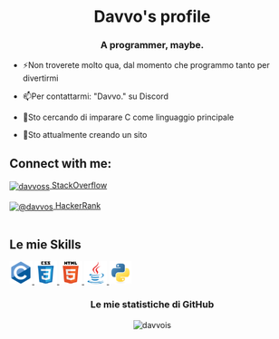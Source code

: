 <h1 align="center">Davvo's profile</h1>
<h3 align="center">A programmer, maybe.</h3>

- ⚡Non troverete molto qua, dal momento che programmo tanto per divertirmi

- 📫Per contattarmi: "Davvo." su Discord

- 🔭Sto cercando di imparare C come linguaggio principale

- 💬Sto attualmente creando un sito

<h2 align="left">Connect with me:</h2>
<p align="left">
<a href="https://stackoverflow.com/users/20153308/davvoss" target="blank"><img align="center" src="https://raw.githubusercontent.com/rahuldkjain/github-profile-readme-generator/master/src/images/icons/Social/stack-overflow.svg" alt="davvoss" height="30" width="40" /> StackOverflow</a> </br></br>
<a href="https://www.hackerrank.com/davvos" target="blank"><img align="center" src="https://raw.githubusercontent.com/rahuldkjain/github-profile-readme-generator/master/src/images/icons/Social/hackerrank.svg" alt="@davvos" height="30" width="40" /> HackerRank</a> </br></br>
</p>

<h2 align="left">Le mie Skills</h2>
<p align="left"> 
<a href="https://en.wikipedia.org/wiki/C_(programming_language)" target="_blank" rel="noreferrer" class="C"> <img src="https://raw.githubusercontent.com/devicons/devicon/master/icons/c/c-original.svg" alt="c" width="40" height="40"/>            </a>
<a href="https://en.wikipedia.org/wiki/CSS" target="_blank" rel="noreferrer" class="CSS"> <img src="https://raw.githubusercontent.com/devicons/devicon/master/icons/css3/css3-original-wordmark.svg" alt="css3" width="40" height="40"/>            </a>
<a href="https://en.wikipedia.org/wiki/HTML5" target="_blank" rel="noreferrer" class="HTML"> <img src="https://raw.githubusercontent.com/devicons/devicon/master/icons/html5/html5-original-wordmark.svg" alt="html5" width="40" height="40"/>            </a>
<a href="https://en.wikipedia.org/wiki/Java_(programming_language)" target="_blank" rel="noreferrer" class="Java"> <img src="https://raw.githubusercontent.com/devicons/devicon/master/icons/java/java-original.svg" alt="java" width="40" height="40"/>            </a>
<a href="https://en.wikipedia.org/wiki/Python_(programming_language)" target="_blank" rel="noreferrer" class="Python"> <img src="https://raw.githubusercontent.com/devicons/devicon/master/icons/python/python-original.svg" alt="python" width="40" height="40"/></a>            </p>

<h3 align="center">Le mie statistiche di GitHub</h3>
<p align="center"><img align="center" src="https://github-readme-stats.vercel.app/api/top-langs?username=davvois&show_icons=true&locale=en&layout=compact" alt="davvois" /></p>
